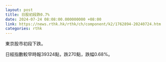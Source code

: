 ```yaml
---
layout: post
title: 日股初段跌0.7%
date: 2024-07-24 08:08:00.000000000 +08:00
link: https://news.rthk.hk/rthk/ch/component/k2/1762894-20240724.htm
categories: rthk
---
```


東京股市初段下跌。

日經指數較早時報39324點，跌270點，跌幅0.68%。
